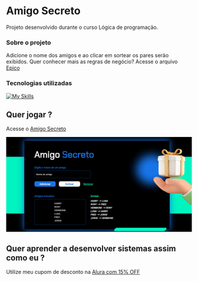 # Amigo Secreto

Projeto desenvolvido durante o curso Lógica de programação. 

### Sobre o projeto

Adicione o nome dos amigos e ao clicar em sortear os pares serão exibidos. 
Quer conhecer mais as regras de negócio? Acesse o arquivo [Epico](Epico.feature)

### Tecnologias utilizadas 

[![My Skills](https://skillicons.dev/icons?i=js,html,css)](https://skillicons.dev)

## Quer jogar ?

Acesse o [Amigo Secreto]()

<img src="./assets/tela-sorteio.png">

## Quer aprender a desenvolver sistemas assim como eu ?

Utilize meu cupom de desconto na [Alura com 15% OFF](https://www.alura.com.br/indica-dev/priscilacaimi)
